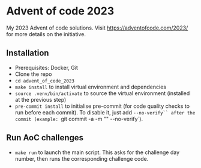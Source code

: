 # Advent of code 2023
My 2023 Advent of code solutions.
Visit https://adventofcode.com/2023/ for more details on the initiative.

## Installation
- Prerequisites: Docker, Git
- Clone the repo
- `cd advent_of_code_2023`
- `make install` to install virtual environment and dependencies
- `source .venv/bin/activate` to source the virtual environment (installed at the previous step)
- `pre-commit install` to initialise pre-commit (for code quality checks to run before each commit). To disable it, just add `--no-verify`` after the commit (example: `git commit -a -m "<commit-message>" --no-verify`).

## Run AoC challenges
- `make run` to launch the main script. This asks for the challenge day number, then runs the corresponding challenge code.
